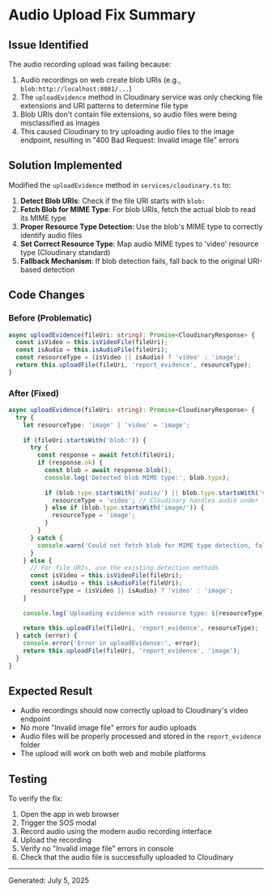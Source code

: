 # Audio Upload Fix Summary

## Issue Identified
The audio recording upload was failing because:
1. Audio recordings on web create blob URIs (e.g., `blob:http://localhost:8081/...`)
2. The `uploadEvidence` method in Cloudinary service was only checking file extensions and URI patterns to determine file type
3. Blob URIs don't contain file extensions, so audio files were being misclassified as images
4. This caused Cloudinary to try uploading audio files to the image endpoint, resulting in "400 Bad Request: Invalid image file" errors

## Solution Implemented
Modified the `uploadEvidence` method in `services/cloudinary.ts` to:

1. **Detect Blob URIs**: Check if the file URI starts with `blob:`
2. **Fetch Blob for MIME Type**: For blob URIs, fetch the actual blob to read its MIME type
3. **Proper Resource Type Detection**: Use the blob's MIME type to correctly identify audio files
4. **Set Correct Resource Type**: Map audio MIME types to 'video' resource type (Cloudinary standard)
5. **Fallback Mechanism**: If blob detection fails, fall back to the original URI-based detection

## Code Changes

### Before (Problematic)
```typescript
async uploadEvidence(fileUri: string): Promise<CloudinaryResponse> {
  const isVideo = this.isVideoFile(fileUri);
  const isAudio = this.isAudioFile(fileUri);
  const resourceType = (isVideo || isAudio) ? 'video' : 'image';
  return this.uploadFile(fileUri, 'report_evidence', resourceType);
}
```

### After (Fixed)
```typescript
async uploadEvidence(fileUri: string): Promise<CloudinaryResponse> {
  try {
    let resourceType: 'image' | 'video' = 'image';
    
    if (fileUri.startsWith('blob:')) {
      try {
        const response = await fetch(fileUri);
        if (response.ok) {
          const blob = await response.blob();
          console.log('Detected blob MIME type:', blob.type);
          
          if (blob.type.startsWith('audio/') || blob.type.startsWith('video/')) {
            resourceType = 'video'; // Cloudinary handles audio under 'video' resource type
          } else if (blob.type.startsWith('image/')) {
            resourceType = 'image';
          }
        }
      } catch {
        console.warn('Could not fetch blob for MIME type detection, falling back to URI analysis');
      }
    } else {
      // For file URIs, use the existing detection methods
      const isVideo = this.isVideoFile(fileUri);
      const isAudio = this.isAudioFile(fileUri);
      resourceType = (isVideo || isAudio) ? 'video' : 'image';
    }
    
    console.log(`Uploading evidence with resource type: ${resourceType} for URI: ${fileUri.substring(0, 100)}`);
    
    return this.uploadFile(fileUri, 'report_evidence', resourceType);
  } catch (error) {
    console.error('Error in uploadEvidence:', error);
    return this.uploadFile(fileUri, 'report_evidence', 'image');
  }
}
```

## Expected Result
- Audio recordings should now correctly upload to Cloudinary's video endpoint
- No more "Invalid image file" errors for audio uploads
- Audio files will be properly processed and stored in the `report_evidence` folder
- The upload will work on both web and mobile platforms

## Testing
To verify the fix:
1. Open the app in web browser
2. Trigger the SOS modal
3. Record audio using the modern audio recording interface
4. Upload the recording
5. Verify no "Invalid image file" errors in console
6. Check that the audio file is successfully uploaded to Cloudinary

---
Generated: July 5, 2025
